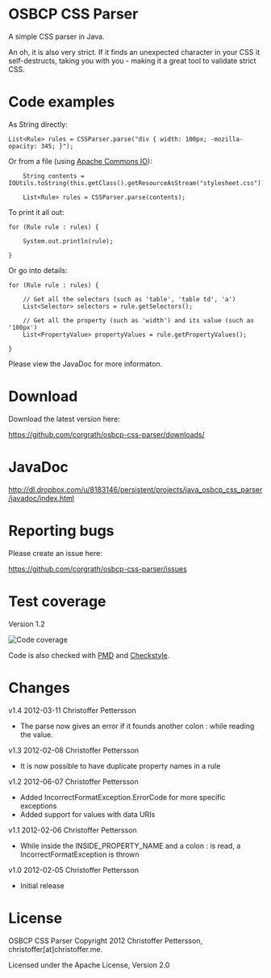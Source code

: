 OSBCP CSS Parser
========================================

A simple CSS parser in Java.

An oh, it is also very strict. If it finds an unexpected character in your CSS it self-destructs, taking you with you - making it a great tool to validate strict CSS.


Code examples
========================================

As String directly:

	List<Rule> rules = CSSParser.parse("div { width: 100px; -mozilla-opacity: 345; }");
	
Or from a file (using [Apache Commons IO](http://commons.apache.org/io/)):

		String contents = IOUtils.toString(this.getClass().getResourceAsStream("stylesheet.css"));

		List<Rule> rules = CSSParser.parse(contents);
		
To print it  all out:

	for (Rule rule : rules) {
	
		System.out.println(rule);
		
	}
	
Or go into details:

	for (Rule rule : rules) {
	
		// Get all the selectors (such as 'table', 'table td', 'a')
		List<Selector> selectors = rule.getSelectors();
		
		// Get all the property (such as 'width') and its value (such as '100px')	
		List<PropertyValue> propertyValues = rule.getPropertyValues();
	
	}
	
Please view the JavaDoc for more informaton.
	
	
Download
========================================
Download the latest version here:

https://github.com/corgrath/osbcp-css-parser/downloads/

JavaDoc
========================================

http://dl.dropbox.com/u/8183146/persistent/projects/java_osbcp_css_parser/javadoc/index.html

Reporting bugs
========================================

Please create an issue here:

https://github.com/corgrath/osbcp-css-parser/issues

Test coverage
========================================

Version 1.2

![Code coverage](http://dl.dropbox.com/u/8183146/persistent/projects/java_osbcp_css_parser/code_coverage12.png "Code coverage")


Code is also checked with [PMD](http://pmd.sourceforge.net/) and [Checkstyle](http://checkstyle.sourceforge.net/).


Changes
========================================

v1.4 2012-03-11 Christoffer Pettersson

* The parse now gives an error if it founds another colon : while reading the value.
	

v1.3 2012-02-08 Christoffer Pettersson

* It is now possible to have duplicate property names in a rule


v1.2 2012-06-07 Christoffer Pettersson

* Added IncorrectFormatException.ErrorCode for more specific exceptions
* Added support for values with data URIs


v1.1 2012-02-06 Christoffer Pettersson

* While inside the INSIDE_PROPERTY_NAME and a colon : is read, a IncorrectFormatException is thrown 


v1.0 2012-02-05 Christoffer Pettersson
 
* Initial release


License
========================================

OSBCP CSS Parser
Copyright 2012 Christoffer Pettersson, christoffer[at]christoffer.me.

Licensed under the Apache License, Version 2.0